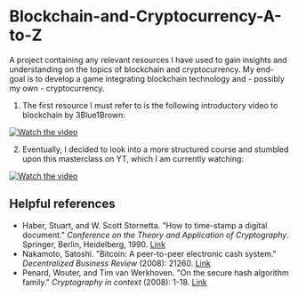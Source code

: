 # Blockchain-and-Cryptocurrency-A-to-Z
A project containing any relevant resources I have used to gain insights and understanding on the topics of blockchain and cryptocurrency. My end-goal is to develop a game integrating blockchain technology and - possibly my own - cryptocurrency.

1. The first resource I must refer to is the following introductory video to blockchain by 3Blue1Brown:

[![Watch the video](https://img.youtube.com/vi/bBC-nXj3Ng4/0.jpg)](https://youtu.be/bBC-nXj3Ng4)

2. Eventually, I decided to look into a more structured course and stumbled upon this masterclass on YT, which I am currently watching:

[![Watch the video](https://img.youtube.com/vi/dn1QsirJ8gk/0.jpg)](https://youtu.be/dn1QsirJ8gk)

## Helpful references
- Haber, Stuart, and W. Scott Stornetta. "How to time-stamp a digital document." _Conference on the Theory and Application of Cryptography_. Springer, Berlin, Heidelberg, 1990. [Link](https://link.springer.com/content/pdf/10.1007/BF00196791.pdf)
- Nakamoto, Satoshi. "Bitcoin: A peer-to-peer electronic cash system." _Decentralized Business Review_ (2008): 21260. [Link](https://bitcoin.org/bitcoin.pdf)
- Penard, Wouter, and Tim van Werkhoven. "On the secure hash algorithm family." _Cryptography in context_ (2008): 1-18. [Link](https://blog.infocruncher.com/resources/ethereum-whitepaper-annotated/On%20the%20Secure%20Hash%20Algorithm%20family%20(2008).pdf)
